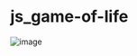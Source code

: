 # js_game-of-life

![image](https://user-images.githubusercontent.com/48269114/55774125-befe6900-5a48-11e9-8c9a-e431ffa2859c.png)
